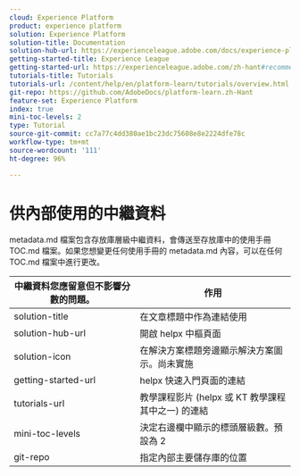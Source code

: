 ```yaml
---
cloud: Experience Platform
product: experience platform
solution: Experience Platform
solution-title: Documentation
solution-hub-url: https://experienceleague.adobe.com/docs/experience-platform/landing/home.html?lang=zh-Hant
getting-started-title: Experience League
getting-started-url: https://experienceleague.adobe.com/zh-hant#recommended/solutions/experience-platform
tutorials-title: Tutorials
tutorials-url: /content/help/en/platform-learn/tutorials/overview.html
git-repo: https://github.com/AdobeDocs/platform-learn.zh-Hant
feature-set: Experience Platform
index: true
mini-toc-levels: 2
type: Tutorial
source-git-commit: cc7a77c4dd380ae1bc23dc75608e8e2224dfe78c
workflow-type: tm+mt
source-wordcount: '111'
ht-degree: 96%

---
```



# 供內部使用的中繼資料

metadata.md 檔案包含存放庫層級中繼資料，會傳送至存放庫中的使用手冊 TOC.md 檔案。如果您想變更任何使用手冊的 metadata.md 內容，可以在任何 TOC.md 檔案中進行更改。

| 中繼資料您應留意但不影響分數的問題。 | 作用 |
|--- |--- |
| solution-title | 在文章標題中作為連結使用 |
| solution-hub-url | 開啟 helpx 中樞頁面 |
| solution-icon | 在解決方案標題旁邊顯示解決方案圖示。尚未實施 |
| getting-started-url | helpx 快速入門頁面的連結 |
| tutorials-url | 教學課程影片 (helpx 或 KT 教學課程其中之一) 的連結 |
| mini-toc-levels | 決定右邊欄中顯示的標頭層級數。預設為 2 |
| git-repo | 指定內部主要儲存庫的位置 |
